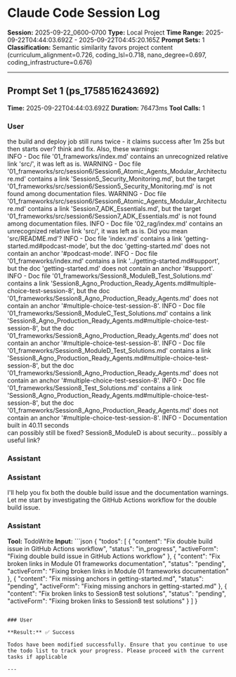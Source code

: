 # Claude Code Session Log

**Session:** 2025-09-22_0600-0700
**Type:** Local Project
**Time Range:** 2025-09-22T04:44:03.692Z - 2025-09-22T04:45:20.165Z
**Prompt Sets:** 1
**Classification:** Semantic similarity favors project content (curriculum_alignment=0.726, coding_lsl=0.718, nano_degree=0.697, coding_infrastructure=0.676)

---

<a name="ps_1758516243692"></a>
## Prompt Set 1 (ps_1758516243692)

**Time:** 2025-09-22T04:44:03.692Z
**Duration:** 76473ms
**Tool Calls:** 1

### User

the build and deploy job still runs twice - it claims success after 1m 25s but then starts over? think and fix. Also, these warnings:\
INFO    -  Doc file '01_frameworks/index.md' contains an unrecognized relative link 'src/', it was left as is.
WARNING -  Doc file '01_frameworks/src/session6/Session6_Atomic_Agents_Modular_Architecture.md' contains a link 'Session5_Security_Monitoring.md', but the target '01_frameworks/src/session6/Session5_Security_Monitoring.md' is not found among documentation files.
WARNING -  Doc file '01_frameworks/src/session6/Session6_Atomic_Agents_Modular_Architecture.md' contains a link 'Session7_ADK_Essentials.md', but the target '01_frameworks/src/session6/Session7_ADK_Essentials.md' is not found among documentation files.
INFO    -  Doc file '02_rag/index.md' contains an unrecognized relative link 'src/', it was left as is. Did you mean 'src/README.md'?
INFO    -  Doc file 'index.md' contains a link 'getting-started.md#podcast-mode', but the doc 'getting-started.md' does not contain an anchor '#podcast-mode'.
INFO    -  Doc file '01_frameworks/index.md' contains a link '../getting-started.md#support', but the doc 'getting-started.md' does not contain an anchor '#support'.
INFO    -  Doc file '01_frameworks/Session8_ModuleB_Test_Solutions.md' contains a link 'Session8_Agno_Production_Ready_Agents.md#multiple-choice-test-session-8', but the doc '01_frameworks/Session8_Agno_Production_Ready_Agents.md' does not contain an anchor '#multiple-choice-test-session-8'.
INFO    -  Doc file '01_frameworks/Session8_ModuleC_Test_Solutions.md' contains a link 'Session8_Agno_Production_Ready_Agents.md#multiple-choice-test-session-8', but the doc '01_frameworks/Session8_Agno_Production_Ready_Agents.md' does not contain an anchor '#multiple-choice-test-session-8'.
INFO    -  Doc file '01_frameworks/Session8_ModuleD_Test_Solutions.md' contains a link 'Session8_Agno_Production_Ready_Agents.md#multiple-choice-test-session-8', but the doc '01_frameworks/Session8_Agno_Production_Ready_Agents.md' does not contain an anchor '#multiple-choice-test-session-8'.
INFO    -  Doc file '01_frameworks/Session8_Test_Solutions.md' contains a link 'Session8_Agno_Production_Ready_Agents.md#multiple-choice-test-session-8', but the doc '01_frameworks/Session8_Agno_Production_Ready_Agents.md' does not contain an anchor '#multiple-choice-test-session-8'.
INFO    -  Documentation built in 40.11 seconds\
can possibly still be fixed? Session8_ModuleD is about security... possibly a useful link?

### Assistant



### Assistant

I'll help you fix both the double build issue and the documentation warnings. Let me start by investigating the GitHub Actions workflow for the double build issue.

### Assistant

**Tool:** TodoWrite
**Input:** ```json
{
  "todos": [
    {
      "content": "Fix double build issue in GitHub Actions workflow",
      "status": "in_progress",
      "activeForm": "Fixing double build issue in GitHub Actions workflow"
    },
    {
      "content": "Fix broken links in Module 01 frameworks documentation",
      "status": "pending",
      "activeForm": "Fixing broken links in Module 01 frameworks documentation"
    },
    {
      "content": "Fix missing anchors in getting-started.md",
      "status": "pending",
      "activeForm": "Fixing missing anchors in getting-started.md"
    },
    {
      "content": "Fix broken links to Session8 test solutions",
      "status": "pending",
      "activeForm": "Fixing broken links to Session8 test solutions"
    }
  ]
}
```

### User

**Result:** ✅ Success

Todos have been modified successfully. Ensure that you continue to use the todo list to track your progress. Please proceed with the current tasks if applicable

---

